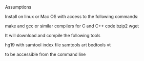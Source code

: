 Assumptions

Install on linux or Mac OS with access to the following commands:

make and gcc or similar compilers for C and C++ code
bzip2
wget


It will download and compile the following tools

hg19 with samtool index file
samtools 
art 
bedtools 
vt 


to be accessible from the command line 